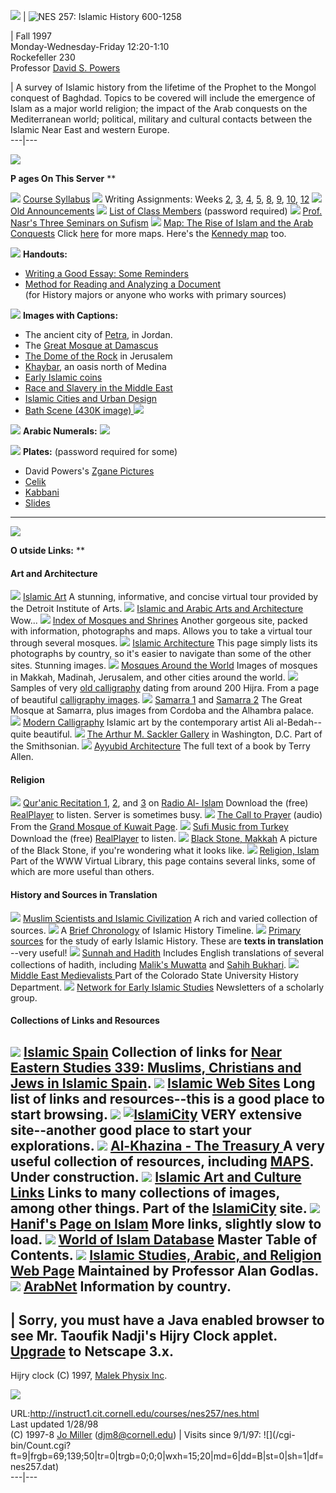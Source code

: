 ![](clear.gif) |  ![NES 257: Islamic History 600-1258](transtitle.gif)

|  Fall 1997  
Monday-Wednesday-Friday 12:20-1:10  
Rockefeller 230  
Professor [David S. Powers](mailto:dsp4@cornell.edu)

|  A survey of Islamic history from the lifetime of the Prophet to the Mongol
conquest of Baghdad. Topics to be covered will include the emergence of Islam
as a major world religion; the impact of the Arab conquests on the
Mediterranean world; political, military and cultural contacts between the
Islamic Near East and western Europe.  
---|---  
  
![](rose.gif)

**P ages On This Server** **

![](button03a.gif) [Course Syllabus](syllabus.html) ![](button03a.gif) Writing
Assignments: Weeks [2](sectionassignment.html), [3](section3.html),
[4](section4.html), [5](section5.html), [8](section6.html),
[9](section7.html), [10](section8.html), [12](section9.html)
![](button03a.gif) [Old Announcements](oldannounce.html) ![](button03a.gif)
[List of Class Members](secure/classlist.html) (password required)
![](button03a.gif) [Prof. Nasr's Three Seminars on Sufism](nasr.html)
![](button03a.gif) [Map: The Rise of Islam and the Arab Conquests](map.html)
Click [here](http://www.princeton.edu./~humcomp/dimensions.html) for more
maps. Here's the [Kennedy map](kennedymap.gif) too.

![](button03a.gif) **Handouts:**

  * [Writing a Good Essay: Some Reminders](writingtips.html)
  * [Method for Reading and Analyzing a Document](http://instruct1.cit.cornell.edu/courses/hist100.81/stow.html)   
(for History majors or anyone who works with primary sources)

![](button03a.gif) **Images with Captions:**

  * The ancient city of [Petra](petra.html), in Jordan. 
  * The [Great Mosque at Damascus](damascus.html)
  * [The Dome of the Rock](http://instruct1.cit.cornell.edu/courses/nes257/dome.html) in Jerusalem 
  * [Khaybar](khaybar.html), an oasis north of Medina 
  * [Early Islamic coins](coins.html)
  * [Race and Slavery in the Middle East](lewis.html)
  * [Islamic Cities and Urban Design](cities.html)
  * [Bath Scene (430K image) ![](littlebath.jpg)](bath.html) 

![](button03a.gif) **Arabic Numerals:** ![](numbers.gif)

![](button03a.gif) **Plates:** (password required for some)

  * David Powers's [Zgane Pictures](zgane)
  * [Celik](secure/celik)
  * [Kabbani](secure/kabbani)
  * [Slides](secure/slides) 
  
---  
  
![](rose.gif)

**O utside Links:** **  

#### Art and Architecture

![](button03a.gif) [Islamic
Art](http://www.dia.org/galleries/ancient/islamicart/islamicart.html)      A
stunning, informative, and concise virtual tour provided by the Detroit
Institute of Arts. ![](button03a.gif) [Islamic and Arabic Arts and
Architecture](http://islamicart.com/index.htm)      Wow... ![](button03a.gif)
[Index of Mosques and Shrines](http://www.anglia.ac.uk/~trochford/masjed.html)
Another gorgeous site, packed with information, photographs and maps. Allows
you to take a virtual tour through several mosques. ![](button03a.gif)
[Islamic
Architecture](http://www.utexas.edu/students/msa/pictures/arch/arch.html)
This page simply lists its photographs by country, so it's easier to navigate
than some of the other sites. Stunning images. ![](button03a.gif) [Mosques
Around the World](http://www.islam.org/Culture/MOSQUES/default.htm)
Images of mosques in Makkah, Madinah, Jerusalem, and other cities around the
world. ![](button03a.gif) Samples of very [old
calligraphy](http://www.public.asu.edu/~abdullas/calig/old.jpg) dating from
around 200 Hijra.      From a page of beautiful [calligraphy
images](http://www.public.asu.edu/~abdullas/calig/). ![](button03a.gif)
[Samarra 1](http://www.islam.org/Culture/MOSQUES/Asia/TMp81a.htm) and [Samarra
2](http://islamicart.com/pages/archtcre/sites1.htm)      The Great Mosque at
Samarra, plus images from Cordoba and the Alhambra palace. ![](button03a.gif)
[Modern Calligraphy](http://freekuwait.com/IslamArt/)      Islamic art by the
contemporary artist Ali al-Bedah--quite beautiful. ![](button03a.gif) [The
Arthur M. Sackler Gallery](http://www.si.edu/amsg-fga/) in Washington, D.C.
Part of the Smithsonian. ![](button03a.gif) [Ayyubid
Architecture](http://www.wco.com/~books/ayyfront.html)      The full text of a
book by Terry Allen.  

#### Religion

![](button03a.gif) [Qur'anic Recitation
1](http://www.islam.org/Radio/ch100.htm),
[2](http://www.islam.org/Radio/ch110.htm), and
[3](http://www.islam.org/Radio/ch115.htm) on [Radio Al-
Islam](http://www.islam.org/Radio/default.htm)     Download the (free)
[RealPlayer](http://www.real.com/products/player/index.html) to listen. Server
is sometimes busy. ![](button03a.gif) [The Call to
Prayer](http://freekuwait.com/Mosque/athan.ra) (audio)     From the [Grand
Mosque of Kuwait Page](http://freekuwait.com/Mosque/). ![](button03a.gif)
[Sufi Music from Turkey](http://www.turknet.com/music/index.html)     Download
the (free) [RealPlayer](http://www.real.com/products/player/index.html) to
listen. ![](button03a.gif) [Black Stone,
Makkah](http://www.islam.org/Culture/Mosques/Makkah/bstone.htm)      A picture
of the Black Stone, if you're wondering what it looks like. ![](button03a.gif)
[Religion, Islam](http://sunfly.ub.uni-freiburg.de/religion/islam.html)
Part of the WWW Virtual Library, this page contains several links, some of
which are more useful than others.  

#### History and Sources in Translation

![](button03a.gif) [Muslim Scientists and Islamic
Civilization](http://www.erols.com/zenithco/index.html)      A rich and varied
collection of sources. ![](button03a.gif) A [Brief
Chronology](http://www.usc.edu/dept/MSA/history/chronology/) of Islamic
History      Timeline. ![](button03a.gif) [Primary
sources](http://www.fordham.edu/halsall/sbook1.html#islam1) for the study of
early Islamic History.      These are **texts in translation** \--very useful!
![](button03a.gif) [Sunnah and
Hadith](http://www.usc.edu/dept/MSA/fundamentals/hadithsunnah/)      Includes
English translations of several collections of hadith, including [Malik's
Muwatta](http://www.usc.edu/dept/MSA/fundamentals/hadithsunnah/muwatta/) and
[Sahih
Bukhari](http://www.usc.edu/dept/MSA/fundamentals/hadithsunnah/bukhari/).
![](button03a.gif) [Middle East Medievalists
](http://www.colostate.edu/Depts/Hist/mem/)      Part of the Colorado State
University History Department. ![](button03a.gif) [Network for Early Islamic
Studies](http://www.xs4all.nl/~reenendv/%0D)      Newsletters of a scholarly
group.  

#### Collections of Links and Resources

![](button03a.gif) **[Islamic
Spain](http://instruct1.cit.cornell.edu/courses/nes339/nes339links.html)**
Collection of links for [Near Eastern Studies 339: Muslims, Christians and
Jews in Islamic Spain](http://instruct1.cit.cornell.edu/courses/nes339/).
![](button03a.gif) [Islamic Web
Sites](http://www.math.gatech.edu/~jkatz/Islam/L_islamic.html)      Long list
of links and resources--this is a good place to start browsing.
![](button03a.gif) [![IslamiCity](iscity5.gif)](http://islam.org/)      VERY
extensive site--another good place to start your explorations.
![](button03a.gif) [Al-Khazina - The Treasury
](http://www.princeton.edu/~humcomp/alkhaz.html)      A very useful collection
of resources, including
[MAPS](http://www.princeton.edu./~humcomp/dimensions.html). Under
construction. ![](button03a.gif) [Islamic Art and Culture
Links](http://islam.org/Culture/default.htm)      Links to many collections of
images, among other things. Part of the [IslamiCity](http://islam.org/) site.
![](button03a.gif) [Hanif's Page on
Islam](http://www.gmi.edu/~mparacha/ispage.html)      More links, slightly
slow to load. ![](button03a.gif) [ World of Islam
Database](HTTP://www.usc.edu/dept/MSA/introduction/woi_toc.html)      Master
Table of Contents. ![](button03a.gif) [Islamic Studies, Arabic, and Religion
Web Page](http://www.arches.uga.edu/~godlas/home.html)      Maintained by
Professor Alan Godlas. ![](button03a.gif)
[ArabNet](http://www.arab.net/welcome.html)     Information by country.  
---  
|  Sorry, you must have a Java enabled browser to see Mr. Taoufik Nadji's
Hijry Clock applet.
[Upgrade](http://home.netscape.com/try/download/index.html) to Netscape 3.x.  
---  
Hijry clock (C) 1997, [Malek Physix
Inc](http://members.aol.com/Bazbooz/Topics.html).  
  
![](rose.gif)

URL:http://instruct1.cit.cornell.edu/courses/nes257/nes.html  
Last updated 1/28/98  
(C) 1997-8 [Jo Miller](http://www.people.cornell.edu/pages/djm8/)
([djm8@cornell.edu](mailto:djm8@cornell.edu)) |  Visits since 9/1/97:
![](/cgi-
bin/Count.cgi?ft=9|frgb=69;139;50|tr=0|trgb=0;0;0|wxh=15;20|md=6|dd=B|st=0|sh=1|df=nes257.dat)  
---|---

